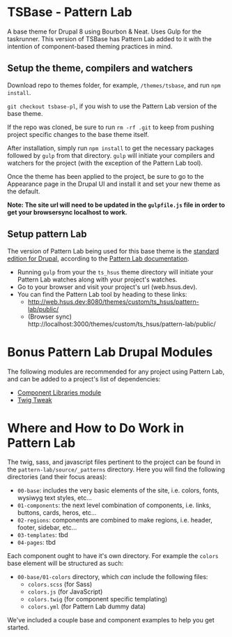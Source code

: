 # TSBase - Pattern Lab
A base theme for Drupal 8 using Bourbon & Neat.
Uses Gulp for the taskrunner. This version of TSBase has Pattern Lab added to it with the intention of component-based theming practices in mind.

## Setup the theme, compilers and watchers
Download repo to themes folder, for example, `/themes/tsbase`, and run `npm install`.

`git checkout tsbase-pl`, if you wish to use the Pattern Lab version of the base theme.

If the repo was cloned, be sure to run `rm -rf .git` to keep from pushing project specific changes to the base theme itself.

After installation, simply run `npm install` to get the necessary packages followed by `gulp` from that directory. `gulp` will initiate your compilers and watchers for the project (with the exception of the Pattern Lab tool).

Once the theme has been applied to the project, be sure to go to the Appearance page in the Drupal UI and install it and set your new theme as the default.

**Note: The site url will need to be updated in the `gulpfile.js` file in order to get your browsersync localhost to work.**

## Setup pattern Lab
The version of Pattern Lab being used for this base theme is the [standard edition for Drupal](https://github.com/pattern-lab/edition-php-drupal-standard), according to the [Pattern Lab documentation](http://patternlab.io/).

* Running `gulp` from your the `ts_hsus` theme directory will initiate your Pattern Lab watches along with your project's watches.
* Go to your browser and visit your project's url (web.hsus.dev).
* You can find the Pattern Lab tool by heading to these links:
  * http://web.hsus.dev:8080/themes/custom/ts_hsus/pattern-lab/public/
  * (Browser sync) http://localhost:3000/themes/custom/ts_hsus/pattern-lab/public/

# Bonus Pattern Lab Drupal Modules
The following modules are recommended for any project using Pattern Lab, and can be added to a project's list of dependencies:

* [Component Libraries module](https://www.drupal.org/project/components)
* [Twig Tweak](https://www.drupal.org/project/twig_tweak)

# Where and How to Do Work in Pattern Lab
The twig, sass, and javascript files pertinent to the project can be found in the `pattern-lab/source/_patterns` directory. Here you will find the following directories (and their focus areas):

* `00-base`: includes the very basic elements of the site, i.e. colors, fonts, wysiwyg text styles, etc...
* `01-components`: the next level combination of components, i.e. links, buttons, cards, heros, etc...
* `02-regions`: components are combined to make regions, i.e. header, footer, sidebar, etc...
* `03-templates`: tbd
* `04-pages`: tbd

Each component ought to have it's own directory. For example the `colors` base element will be structured as such:

* `00-base/01-colors` directory, which _can_ include the following files:
  * `colors.scss` (for Sass)
  * `colors.js` (for JavaScript)
  * `colors.twig` (for component specific templating)
  * `colors.yml` (for Pattern Lab dummy data)

We've included a couple base and component examples to help you get started.
